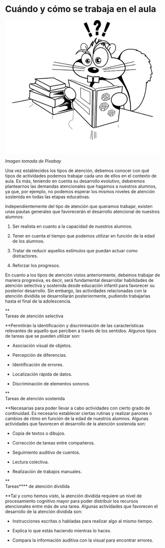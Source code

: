 # Cuándo y cómo se trabaja en el aula


![castor leyendo](img/squirrel-304021__480.png)


_Imagen tomada de Pixabay_

Una vez establecidos los tipos de atención, debemos conocer con qué tipos de actividades podemos trabajar cada uno de ellos en el contexto de aula. Es más, teniendo en cuenta su desarrollo evolutivo, deberemos plantearnos las demandas atencionales que hagamos a nuestros alumnos, ya que, por ejemplo, no podemos esperar los mismos niveles de atención sostenida en todas las etapas educativas. 

Independientemente del tipo de atención que queramos trabajar, existen unas pautas generales que favorecerán el desarrollo atencional de nuestros alumnos: 

1.  Ser realista en cuanto a la capacidad de nuestros alumnos.
    
2.  Tener en cuenta el tiempo que podemos utilizar en función de la edad de los alumnos.
    
3.  Tratar de reducir aquellos estímulos que puedan actuar como distractores.
    
4.  Reforzar los progresos.
    

  
En cuanto a los tipos de atención vistos anteriormente, debemos trabajar de manera progresiva, es decir, será fundamental desarrollar habilidades de atención selectiva y sostenida desde educación infantil para favorecer su posterior desarrollo. Sin embargo, las actividades relacionadas con la atención dividida se desarrollarán posteriormente, pudiendo trabajarlas hasta el final de la adolescencia.

**  
Tareas de atención selectiva   
  
**Permitirán la identificación y discriminación de las características relevantes de aquello que perciben a través de los sentidos. Algunos tipos de tareas que se pueden utilizar son:

*   Asociación visual de objetos.
    
*   Percepción de diferencias.
    
*   Identificación de errores.
    
*   Localización rápida de datos.
    
*   Discriminación de elementos sonoros.
    

**  
Tareas de atención sostenida   
  
**Necesarias para poder llevar a cabo actividades con cierto grado de continuidad. Es necesario establecer ciertas rutinas y realizar parones o cambios de ritmo en función de la edad de nuestros alumnos. Algunas actividades que favorecen el desarrollo de la atención sostenida son:

*   Copia de textos o dibujos.
    
*   Corrección de tareas entre compañeros.
    
*   Seguimiento auditivo de cuentos.
    
*   Lectura colectiva.
    
*   Realización de trabajos manuales.
    

**  
Tareas**** de atención dividida   
  
**Tal y como hemos visto, la atención dividida requiere un nivel de procesamiento cognitivo mayor para poder distribuir los recursos atencionales entre más de una tarea. Algunas actividades que favorecen el desarrollo de la atención dividida son:

*   Instrucciones escritas o habladas para realizar algo al mismo tiempo.
    
*   Explica lo que estás haciendo mientras lo haces.
    
*   Compara la información auditiva con la visual para encontrar errores.